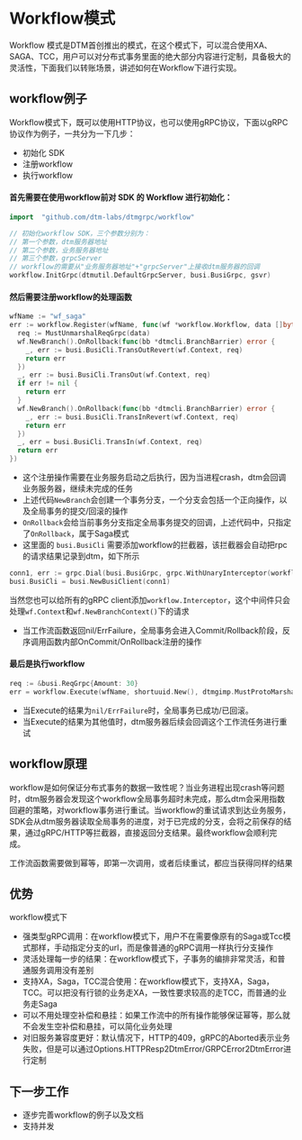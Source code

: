 # Workflow模式

Workflow 模式是DTM首创推出的模式，在这个模式下，可以混合使用XA、SAGA、TCC，用户可以对分布式事务里面的绝大部分内容进行定制，具备极大的灵活性，下面我们以转账场景，讲述如何在Workflow下进行实现。

## workflow例子
Workflow模式下，既可以使用HTTP协议，也可以使用gRPC协议，下面以gRPC协议作为例子，一共分为一下几步：
- 初始化 SDK
- 注册workflow
- 执行workflow

#### 首先需要在使用workflow前对 SDK 的 Workflow 进行初始化：

``` Go
import 	"github.com/dtm-labs/dtmgrpc/workflow"

// 初始化workflow SDK，三个参数分别为：
// 第一个参数，dtm服务器地址
// 第二个参数，业务服务器地址
// 第三个参数，grpcServer
// workflow的需要从"业务服务器地址"+"grpcServer"上接收dtm服务器的回调
workflow.InitGrpc(dtmutil.DefaultGrpcServer, busi.BusiGrpc, gsvr)
```

#### 然后需要注册workflow的处理函数
``` Go
wfName := "wf_saga"
err := workflow.Register(wfName, func(wf *workflow.Workflow, data []byte) error {
  req := MustUnmarshalReqGrpc(data)
  wf.NewBranch().OnRollback(func(bb *dtmcli.BranchBarrier) error {
    _, err := busi.BusiCli.TransOutRevert(wf.Context, req)
    return err
  })
  _, err := busi.BusiCli.TransOut(wf.Context, req)
  if err != nil {
    return err
  }
  wf.NewBranch().OnRollback(func(bb *dtmcli.BranchBarrier) error {
    _, err := busi.BusiCli.TransInRevert(wf.Context, req)
    return err
  })
  _, err = busi.BusiCli.TransIn(wf.Context, req)
  return err
})
```

- 这个注册操作需要在业务服务启动之后执行，因为当进程crash，dtm会回调业务服务器，继续未完成的任务
- 上述代码`NewBranch`会创建一个事务分支，一个分支会包括一个正向操作，以及全局事务的提交/回滚的操作
- `OnRollback`会给当前事务分支指定全局事务提交的回调，上述代码中，只指定了`OnRollback`，属于Saga模式
- 这里面的 `busi.BusiCli` 需要添加workflow的拦截器，该拦截器会自动把rpc的请求结果记录到dtm，如下所示
``` Go
conn1, err := grpc.Dial(busi.BusiGrpc, grpc.WithUnaryInterceptor(workflow.Interceptor), nossl)
busi.BusiCli = busi.NewBusiClient(conn1)
```

当然您也可以给所有的gRPC client添加`workflow.Interceptor`，这个中间件只会处理`wf.Context`和`wf.NewBranchContext()`下的请求

- 当工作流函数返回nil/ErrFailure，全局事务会进入Commit/Rollback阶段，反序调用函数内部OnCommit/OnRollback注册的操作

#### 最后是执行workflow
``` Go
req := &busi.ReqGrpc{Amount: 30}
err = workflow.Execute(wfName, shortuuid.New(), dtmgimp.MustProtoMarshal(req))
```

- 当Execute的结果为`nil/ErrFailure`时，全局事务已成功/已回滚。
- 当Execute的结果为其他值时，dtm服务器后续会回调这个工作流任务进行重试

## workflow原理
workflow是如何保证分布式事务的数据一致性呢？当业务进程出现crash等问题时，dtm服务器会发现这个workflow全局事务超时未完成，那么dtm会采用指数回避的策略，对workflow事务进行重试。当workflow的重试请求到达业务服务，SDK会从dtm服务器读取全局事务的进度，对于已完成的分支，会将之前保存的结果，通过gRPC/HTTP等拦截器，直接返回分支结果。最终workflow会顺利完成。

工作流函数需要做到幂等，即第一次调用，或者后续重试，都应当获得同样的结果

## 优势
workflow模式下
- 强类型gRPC调用：在workflow模式下，用户不在需要像原有的Saga或Tcc模式那样，手动指定分支的url，而是像普通的gRPC调用一样执行分支操作
- 灵活处理每一步的结果：在workflow模式下，子事务的编排非常灵活，和普通服务调用没有差别
- 支持XA，Saga，TCC混合使用：在workflow模式下，支持XA，Saga，TCC。可以把没有行锁的业务走XA，一致性要求较高的走TCC，而普通的业务走Saga
- 可以不用处理空补偿和悬挂：如果工作流中的所有操作能够保证幂等，那么就不会发生空补偿和悬挂，可以简化业务处理
- 对旧服务兼容度更好：默认情况下，HTTP的409，gRPC的Aborted表示业务失败，但是可以通过Options.HTTPResp2DtmError/GRPCError2DtmError进行定制

## 下一步工作
- 逐步完善workflow的例子以及文档
- 支持并发